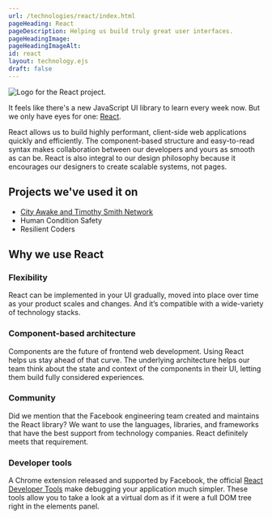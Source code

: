 ```yaml
---
url: /technologies/react/index.html
pageHeading: React
pageDescription: Helping us build truly great user interfaces.
pageHeadingImage:
pageHeadingImageAlt:
id: react
layout: technology.ejs
draft: false
---
```


<div class="card-image--hang-right-wide">
  <img src="/images/technology-icons/react-logo.svg" alt="Logo for the React project." />
</div>

<p>It feels like there's a new JavaScript UI library to learn every week now. But we only have eyes for one: <a href="https://facebook.github.io/react/">React</a>.</p>

<p>React allows us to build highly performant, client-side web applications quickly and efficiently. The component-based structure and easy-to-read syntax makes collaboration between our developers and yours as smooth as can be. React is also integral to our design philosophy because it encourages our designers to create scalable systems, not pages.</p>

<h2 class="text-heading-two">Projects we've used it on</h2>

<ul>
  <li><a href="/work/social-impact-calendar">City Awake and Timothy Smith Network</a></li>
  <li>Human Condition Safety</li>
  <li>Resilient Coders</li>
</ul>

<h2 class="text-heading-two">Why we use React</h2>

<h3 class="text-heading-three">Flexibility</h3>

<p>React can be implemented in your UI gradually, moved into place over time as your product scales and changes. And it’s compatible with a wide-variety of technology stacks.</p>

<h3 class="text-heading-three">Component-based architecture</h3>

<p>Components are the future of frontend web development. Using React helps us stay ahead of that curve. The underlying architecture helps our team think about the state and context of the components in their UI, letting them build fully considered experiences.</p>

<h3 class="text-heading-three">Community</h3>

<p>Did we mention that the Facebook engineering team created and maintains the React library? We want to use the languages, libraries, and frameworks that have the best support from technology companies. React definitely meets that requirement.</p>

<h3 class="text-heading-three">Developer tools</h3>

<p>A Chrome extension released and supported by Facebook, the official <a href="https://chrome.google.com/webstore/detail/react-developer-tools/fmkadmapgofadopljbjfkapdkoienihi?hl=en">React Developer Tools</a> make debugging your application much simpler. These tools allow you to take a look at a virtual dom as if it were a full DOM tree right in the elements panel.</p>
